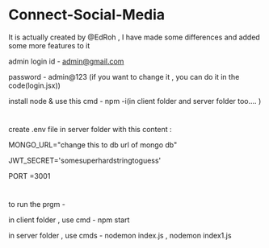 # Connect-Social-Media
It is actually created by @EdRoh , I have made some differences and added some more features to it


admin login id - admin@gmail.com 

password - admin@123 (if you want to change it , you can do it in the code(login.jsx))


install node &
use this cmd - npm -i(in client folder and server folder too.... )
#
create  .env file in server folder with this content :

MONGO_URL="change this to db url of mongo db"

JWT_SECRET='somesuperhardstringtoguess'

PORT =3001
#
to run the prgm - 

in client folder , use cmd - npm start

in server folder , use cmds - nodemon index.js , nodemon index1.js
